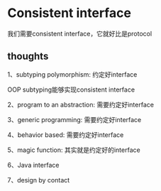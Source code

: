 # Consistent interface

我们需要consistent interface，它就好比是protocol

## thoughts

1、subtyping polymorphism: 约定好interface

OOP subtyping能够实现consistent interface

2、program to an abstraction: 需要约定好interface

3、generic programming: 需要约定好interface

4、behavior based: 需要约定好interface

5、magic function: 其实就是约定好的interface

6、Java interface

7、design by  contact